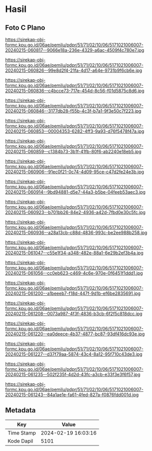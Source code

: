 # Hasil

## Foto C Plano

https://sirekap-obj-formc.kpu.go.id/06ae/pemilu/pdpr/51/71/02/10/06/5171021006007-20240215-060817--9066e18a-236e-4329-a6ac-4509f4c780e7.jpg

https://sirekap-obj-formc.kpu.go.id/06ae/pemilu/pdpr/51/71/02/10/06/5171021006007-20240215-060826--99e8d2f4-21fa-4d17-a64e-9731b9f6cb6e.jpg

https://sirekap-obj-formc.kpu.go.id/06ae/pemilu/pdpr/51/71/02/10/06/5171021006007-20240215-060836--c4bcce73-717e-454d-8c56-f01d5875c8d6.jpg

https://sirekap-obj-formc.kpu.go.id/06ae/pemilu/pdpr/51/71/02/10/06/5171021006007-20240215-060846--3177db28-f55b-4c3f-b7a1-9f3e50c7f223.jpg

https://sirekap-obj-formc.kpu.go.id/06ae/pemilu/pdpr/51/71/02/10/06/5171021006007-20240215-060853--00004353-6282-4ff3-9a93-d76f5478f47a.jpg

https://sirekap-obj-formc.kpu.go.id/06ae/pemilu/pdpr/51/71/02/10/06/5171021006007-20240215-060859--c1384b73-3b1f-41fb-80f6-ab2240e18eb5.jpg

https://sirekap-obj-formc.kpu.go.id/06ae/pemilu/pdpr/51/71/02/10/06/5171021006007-20240215-060906--91ec0f21-0c74-4d09-95ce-c47d2fe24e3b.jpg

https://sirekap-obj-formc.kpu.go.id/06ae/pemilu/pdpr/51/71/02/10/06/5171021006007-20240215-060914--9bd94881-d5e7-44a3-b5be-04feeb53aec3.jpg

https://sirekap-obj-formc.kpu.go.id/06ae/pemilu/pdpr/51/71/02/10/06/5171021006007-20240215-060923--b701bb26-84e2-4936-a42d-7fbd0e30c5fc.jpg

https://sirekap-obj-formc.kpu.go.id/06ae/pemilu/pdpr/51/71/02/10/06/5171021006007-20240215-060936--a28a13cb-c88d-4836-993c-be2ee988b258.jpg

https://sirekap-obj-formc.kpu.go.id/06ae/pemilu/pdpr/51/71/02/10/06/5171021006007-20240215-061047--c55e1f34-a348-482e-88a1-6e29b2ef3b4a.jpg

https://sirekap-obj-formc.kpu.go.id/06ae/pemilu/pdpr/51/71/02/10/06/5171021006007-20240215-061056--cc0eb623-c469-4c6e-970e-0f6451f1ddd1.jpg

https://sirekap-obj-formc.kpu.go.id/06ae/pemilu/pdpr/51/71/02/10/06/5171021006007-20240215-061200--a1beeeb7-f18d-447f-9d1b-ef6be2835691.jpg

https://sirekap-obj-formc.kpu.go.id/06ae/pemilu/pdpr/51/71/02/10/06/5171021006007-20240215-061208--0073a987-4f3f-4836-b3cb-6f2f5c818dcc.jpg

https://sirekap-obj-formc.kpu.go.id/06ae/pemilu/pdpr/51/71/02/10/06/5171021006007-20240215-061220--ea0deece-4b37-4877-bc87-93df416dc93e.jpg

https://sirekap-obj-formc.kpu.go.id/06ae/pemilu/pdpr/51/71/02/10/06/5171021006007-20240215-061227--d37f79aa-5874-43c4-8a12-95f710c43de3.jpg

https://sirekap-obj-formc.kpu.go.id/06ae/pemilu/pdpr/51/71/02/10/06/5171021006007-20240215-061235--502f235f-4d2d-43fc-a3cb-e33f3e3f6f57.jpg

https://sirekap-obj-formc.kpu.go.id/06ae/pemilu/pdpr/51/71/02/10/06/5171021006007-20240215-061243--84a1ae1e-fa61-4fed-827a-f0876fdd001d.jpg


## Metadata

| Key        | Value               |
| ---------- | ------------------- |
| Time Stamp | 2024-02-19 16:03:16 |
| Kode Dapil | 5101                |



